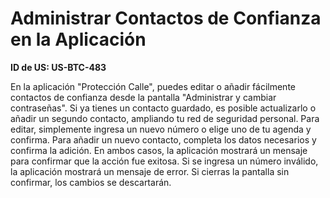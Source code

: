 # Administrar Contactos de Confianza en la Aplicación

**ID de US: US-BTC-483**

En la aplicación "Protección Calle", puedes editar o añadir fácilmente contactos de confianza desde la pantalla "Administrar y cambiar contraseñas". Si ya tienes un contacto guardado, es posible actualizarlo o añadir un segundo contacto, ampliando tu red de seguridad personal. Para editar, simplemente ingresa un nuevo número o elige uno de tu agenda y confirma. Para añadir un nuevo contacto, completa los datos necesarios y confirma la adición. En ambos casos, la aplicación mostrará un mensaje para confirmar que la acción fue exitosa. Si se ingresa un número inválido, la aplicación mostrará un mensaje de error. Si cierras la pantalla sin confirmar, los cambios se descartarán.